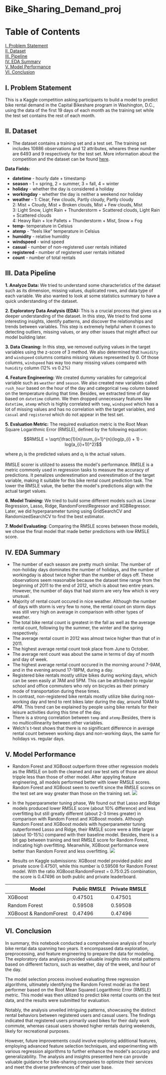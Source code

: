 # Bike_Sharing_Demand_proj
# Table of Contents
[I. Problem Statement](https://github.com/nhh979/Bike_Sharing_Demand_proj/tree/main#i-problem-statement)  
[II. Dataset](https://github.com/nhh979/Bike_Sharing_Demand_proj/tree/main#ii-dataset)  
[III. Pipeline](https://github.com/nhh979/Bike_Sharing_Demand_proj/tree/main#iii-data-pipeline)  
[IV. EDA Summary](https://github.com/nhh979/Bike_Sharing_Demand_proj/tree/main#iv-eda-summary)  
[V. Model Performance](https://github.com/nhh979/Bike_Sharing_Demand_proj/tree/main#v-model-performance)  
[VI. Conclusion](https://github.com/nhh979/Bike_Sharing_Demand_proj/tree/main#vi-conclusion)  

## I. Problem Statement
This is a Kaggle competition asking participants to build a model to predict bike rental demand in the Capital Bikeshare program in Washington, D.C., using the data of the first 19 days of each month as the training set while the test set contains the rest of each month.

## II. Dataset
- The dataset contains a training set and a test set. The training set includes 10886 observations and 12 attributes, wheares these number are 6493 and 9 respectively for the test set. More information about the competition and the dataset can be found [here](https://www.kaggle.com/competitions/bike-sharing-demand/data).  

**Data Fields:**

- **datetime** - hourly date + timestamp  
- **season** -  1 = spring, 2 = summer, 3 = fall, 4 = winter 
- **holiday** - whether the day is considered a holiday
- **workingday** - whether the day is neither a weekend nor holiday
- **weather** - 1: Clear, Few clouds, Partly cloudy, Partly cloudy  
2: Mist + Cloudy, Mist + Broken clouds, Mist + Few clouds, Mist  
3: Light Snow, Light Rain + Thunderstorm + Scattered clouds, Light Rain + Scattered clouds  
4: Heavy Rain + Ice Pallets + Thunderstorm + Mist, Snow + Fog   
- **temp**- temperature in Celsius
- **atemp** - "feels like" temperature in Celsius
- **humidity** - relative humidity
- **windspeed** - wind speed
- **casual** - number of non-registered user rentals initiated
- **registered** - number of registered user rentals initiated
- **count** - number of total rentals

## III. Data Pipeline
**1. Analyze Data:** We tried to understand some characteristics of the dataset such as its dimension, missing values, duplicated rows, and data type of each variable. We also wanted to look at some statistics summary to have a quick understanding of the dataset.  

**2. Exploratory Data Analysis (EDA):** This is a crucial process that gives us a deeper understanding of the dataset. In this step, We tried to find some interesting insights, identify patterns, and discover the relationships and trends between variables. This step is extremely helpful when it comes to detecting outliers, missing values, or any other issues that might affect our model building later.  

**3. Data Cleaning:** In this step, we removed outlying values in the target variables using the z-score of 3 method. We also determined that `humidity` and `windspeed` columns contains missing values represented by 0. Of those columns, `windspeed` has way too many missing values compared with `humidity` column (12% vs 0.2%)  

**4. Feature Engineering:** We created dummy variables for categorical variable such as `weather` and `season`. We also created new variables called `rush_hour` based on the hour of the day and categorical `temp` column based on the temperature during that time. Besides, we extracted time of day based on `datetime` column. We then dropped unnecessary features like `datetime`, `atemp` which is highly correlated with `temp`, `windspeed` which has a lot of missing values and has no correlation with the target variables, and `casual` and `registered` which do not appear in the test set.  

**5. Evaluation Metric:** The required evaluation metric is the Root Mean Square Logarithmic Error (RMSLE), defined by the following equation:

$$RMSLE = \sqrt{\frac{1}{n}\sum_{i=1}^{n}(log(p_{i} + 1) - log(a_{i}+1))^2}$$  

where $p_{i}$ is the predicted values and $a_{i}$ is the actual values.  

RMSLE scorer is utilized to assess the model's performance. RMSLE is a metric commonly used in regression tasks to measure the accuracy of predictions. It penalizes underestimation and overestimation of the target variable, making it suitable for this bike rental count prediction task. The lower the RMSLE value, the better the model's predictions align with the actual target values.

**6. Model Training:** We tried to build some different models such as Linear Regression, Lasso, Ridge, RandomForestRegressor and XGBRegressor. Later, we did hyperparameter tuning using GridSearchCV and RandomizedSearchCV to find the best estimator.  

**7. Model Evaluating:** Comparing the RMSLE scores between those models, we chose the final model that made better predictions with low RMSLE score.

## IV. EDA Summary
- The number of each season are pretty much similar. The number of non-holiday days dominates the number of holidays, and the number of workingday is about twice higher than the number of days off. These observations seem reasonable because the dataset time range from the beginning of 2011 to the end of 2012, which is about two entire years. However, the number of days that had storm are very few which is very unusual.
- Majority of rental count occured in nice weather. Although the number of days with storm is very few to none, the rental count on storm days was still very high on average in comparison with other types of weather.
- The total bike rental count is greatest in the fall as well as the average rental count, following by the summer, the winter and the spring respectively.
- The average rental count in 2012 was almost twice higher than that of in 2011.
- The highest average rental count took place from June to October.
- The average rent count was about the same in terms of day of month and day of week.
- The highest average rental count occured in the morning around 7-9AM, and in the evening around 17-18PM, during a day. 
- Registered bike rentals mostly utilize bikes during working days, which can be seen easily at 7AM and 5PM. This can be attributed to regular school and office commuters who rely on bicycles as their primary mode of transportation during these times.
- In contrast, non-registered bike rentals mostly utilize bike during non-working day and tend to rent bikes later during the day, around 10AM to 4PM. This trend can be explained by people using bike rentals for their leisure activities during this time of the day.
- There is a strong correlation between `temp` and `atemp`.Besides, there is no multicollinearity between other variables.
- Welch's t-test shows that there is no significant difference in average rental count between working days and non-working days, the same for holidays vs. regular days.

## V. Model Performance
- Random Forest and XGBoost outperform three other regression models as the RMSLE on both the cleaned and raw test sets of those are about tripple less than those of other model. After appyling feature engineering, all models performed better with lower RMSLE scores. Random Forest and XGBoost seem to overfit since the RMSLE scores on the test set are way greater than those on the training set.
![](https://github.com/nhh979/Bike_Sharing_Demand_proj/blob/main/images/baseline_models_comparison.jpg)

- In the hyperparameter tuning phase, We found out that Lasso and Ridge models produced lower RMSLE score (about 10% difference) and less overfitting but still greatly different (about 2-3 times greater) in comparison with Random Forest and XGBoost models. Although Random Forest and XGBoost models with hyperparameter tuning outperformed Lasso and Ridge, their RMSLE score were a little larger (about 10-15%) compared with their baseline model. Besides, there is a bit gap between training and test RMSLE score for Random Forest, indicating  high overfitting. Meanwhile, XGBoost performance were better than Random Forest and less overfitting.
![](https://github.com/nhh979/Bike_Sharing_Demand_proj/blob/main/images/tuned_models.jpg)

- Results on Kaggle submissions: XGBoost model provided public and private score 0.47501, while this number is 0.59508 for Random Forest model. With the ratio XGBoost:RandomForest = 0.75:0.25 combination, the score is 0.47496 on both public and private leaderboard.
  
|Model|Public RMSLE|Private RMSLE|
|------|------|------|
|XGBoost|0.47501|0.47501|
|Random Forest|0.59508|0.59508|
|XGBoost & RandomForest|0.47496|0.47496|

## VI. Conclusion
In summary, this notebook conducted a comprehensive analysis of hourly bike rental data spanning two years. It encompassed data exploration, preprocessing, and feature engineering to prepare the data for modeling. The exploratory data analysis provided valuable insights into rental patterns based on different factors, such as weather, day of the week, and hour of the day.

The model selection process involved evaluating three regression algorithms, ultimately identifying the Random Forest model as the best performer based on the Root Mean Squared Logarithmic Error (RMSLE) metric. This model was then utilized to predict bike rental counts on the test data, and the results were submitted for evaluation.

Notably, the analysis unveiled intriguing patterns, showcasing the distinct rental behaviors between registered users and casual users. The findings indicated that registered users primarily used bikes for their daily work commute, whereas casual users showed higher rentals during weekends, likely for recreational purposes.

However, future improvements could involve exploring additional features, employing advanced feature selection techniques, and experimenting with various regression algorithms to further enhance the model's accuracy and generalizability. The analysis and insights presented here can provide valuable guidance for bike-sharing companies to optimize their services and meet the diverse preferences of their user base.
